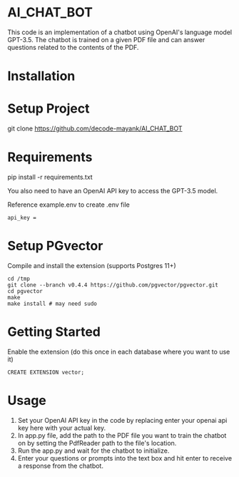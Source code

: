 # AI_CHAT_BOT

This code is an implementation of a chatbot using OpenAI's language model GPT-3.5. The chatbot is trained on a given PDF file and can answer questions related to the contents of the PDF.

# Installation

# Setup Project
   git clone https://github.com/decode-mayank/AI_CHAT_BOT
	
# Requirements

   pip install -r requirements.txt

You also need to have an OpenAI API key to access the GPT-3.5 model.

Reference example.env to create .env file

	api_key = 
	
# Setup PGvector
  
 Compile and install the extension (supports Postgres 11+)

	cd /tmp
	git clone --branch v0.4.4 https://github.com/pgvector/pgvector.git
	cd pgvector
	make
	make install # may need sudo

# Getting Started

Enable the extension (do this once in each database where you want to use it)
	
	CREATE EXTENSION vector;

# Usage

1. Set your OpenAI API key in the code by replacing enter your openai api key here with your actual key.
2. In app.py file, add the path to the PDF file you want to train the chatbot on by setting the PdfReader path to the file's location.
3. Run the app.py and wait for the chatbot to initialize.
4. Enter your questions or prompts into the text box and hit enter to receive a response from the chatbot.

